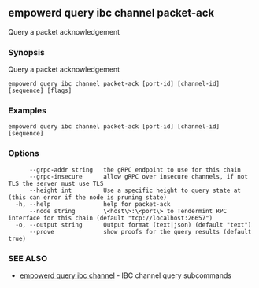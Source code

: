 ## empowerd query ibc channel packet-ack

Query a packet acknowledgement

### Synopsis

Query a packet acknowledgement

```
empowerd query ibc channel packet-ack [port-id] [channel-id] [sequence] [flags]
```

### Examples

```
empowerd query ibc channel packet-ack [port-id] [channel-id] [sequence]
```

### Options

```
      --grpc-addr string   the gRPC endpoint to use for this chain
      --grpc-insecure      allow gRPC over insecure channels, if not TLS the server must use TLS
      --height int         Use a specific height to query state at (this can error if the node is pruning state)
  -h, --help               help for packet-ack
      --node string        \<host\>:\<port\> to Tendermint RPC interface for this chain (default "tcp://localhost:26657")
  -o, --output string      Output format (text|json) (default "text")
      --prove              show proofs for the query results (default true)
```

### SEE ALSO

* [empowerd query ibc channel](empowerd_query_ibc_channel.md)	 - IBC channel query subcommands

